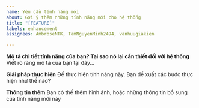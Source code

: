 ```yaml
---
name: Yêu cầu tính năng mới
about: Gợi ý thêm những tính năng mới cho hệ thống
title: "[FEATURE]"
labels: enhancement
assignees: AmbroseNTK, TamNguyenMinh2494, vanhuugiakien

---
```


**Mô tả chi tiết tính năng của bạn? Tại sao nó lại cần thiết đối với hệ thống**
Viết rõ ràng mô tả của bạn tại đây...

**Giải pháp thực hiện**
Để thực hiện tính năng này. Bạn đề xuất các bước thực hiện như thế nào?

**Thông tin thêm**
Bạn có thể thêm hình ảnh, hoặc những thông tin bổ sung của tính năng mới này
